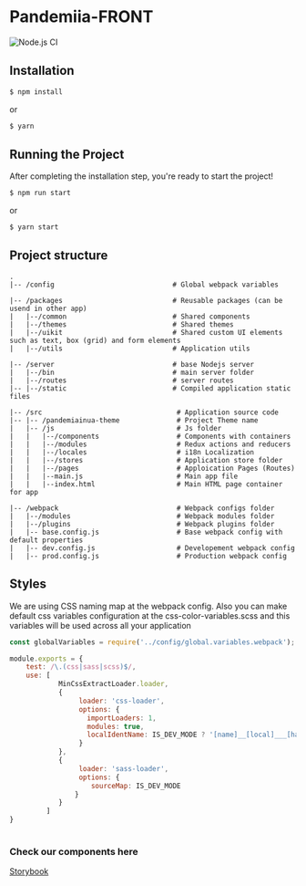# Pandemiia-FRONT

![Node.js CI](https://github.com/Pandemiia/Pandemiia-FRONT/workflows/Node.js%20CI/badge.svg?branch=dev)

## Installation

```bash
$ npm install
```
or
```bash
$ yarn
```

## Running the Project

After completing the installation step, you're ready to start the project!

```bash
$ npm run start 
```
or
```bash
$ yarn start 
```

## Project structure


```
.
|-- /config                             # Global webpack variables

|-- /packages                           # Reusable packages (can be usend in other app)
|   |--/common                          # Shared components
|   |--/themes                          # Shared themes
|   |--/uikit                           # Shared custom UI elements such as text, box (grid) and form elements
|   |--/utils                           # Application utils

|-- /server                             # base Nodejs server
|   |--/bin                             # main server folder
|   |--/routes                          # server routes
|-- |--/static                          # Compiled application static files

|-- /src                                 # Application source code 
|-- |-- /pandemiainua-theme              # Project Theme name
|   |-- /js                              # Js folder
|   |   |--/components                   # Components with containers
|   |   |--/modules                      # Redux actions and reducers
|   |   |--/locales                      # i18n Localization
|   |   |--/stores                       # Application store folder
|   |   |--/pages                        # Apploication Pages (Routes)
|   |   |--main.js                       # Main app file
|   |   |--index.html                    # Main HTML page container for app

|-- /webpack                             # Webpack configs folder
|   |--/modules                          # Webpack modules folder
|   |--/plugins                          # Webpack plugins folder
|   |-- base.config.js                   # Base webpack config with default properties
|   |-- dev.config.js                    # Developement webpack config   
|   |-- prod.config.js                   # Production webpack config 
```

## Styles
We are using CSS naming map at the webpack config.
Also you can make default css variables configuration at the css-color-variables.scss and this variables will be used across all your application  

```javascript
const globalVariables = require('../config/global.variables.webpack');

module.exports = {
    test: /\.(css|sass|scss)$/,
    use: [
            MinCssExtractLoader.loader,
            {
                 loader: 'css-loader',
                 options: {
                   importLoaders: 1,
                   modules: true,
                   localIdentName: IS_DEV_MODE ? '[name]__[local]___[hash:base64:5]' : '[hash:base64:5]'
                 }
            },
            {
                 loader: 'sass-loader',
                 options: {
                    sourceMap: IS_DEV_MODE
                }
            }
         ]
}
           
```

### Check our components here

[Storybook](https://pandemiia.github.io/Pandemiia-FRONT])